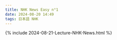 ```yaml
---
title: NHK News Easy n°1
date: 2024-08-20 14:49
tags: 日本語 NHK
---
```

{% include 2024-08-21-Lecture-NHK-News.html %}